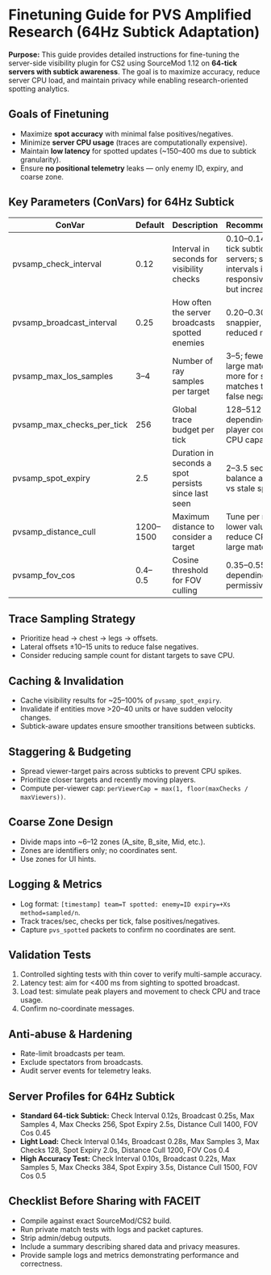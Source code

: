 # Finetuning Guide for PVS Amplified Research (64Hz Subtick Adaptation)

**Purpose:**
This guide provides detailed instructions for fine-tuning the server-side visibility plugin for CS2 using SourceMod 1.12 on **64-tick servers with subtick awareness**. The goal is to maximize accuracy, reduce server CPU load, and maintain privacy while enabling research-oriented spotting analytics.

## Goals of Finetuning

* Maximize **spot accuracy** with minimal false positives/negatives.
* Minimize **server CPU usage** (traces are computationally expensive).
* Maintain **low latency** for spotted updates (~150–400 ms due to subtick granularity).
* Ensure **no positional telemetry** leaks — only enemy ID, expiry, and coarse zone.

## Key Parameters (ConVars) for 64Hz Subtick

| ConVar                     | Default   | Description                                         | Recommendations                                                                                  |
| -------------------------- | --------- | --------------------------------------------------- | ------------------------------------------------------------------------------------------------ |
| pvsamp_check_interval      | 0.12      | Interval in seconds for visibility checks           | 0.10–0.14 for 64-tick subtick servers; smaller intervals improve responsiveness but increase CPU |
| pvsamp_broadcast_interval  | 0.25      | How often the server broadcasts spotted enemies     | 0.20–0.30; lower = snappier, higher = reduced messages                                           |
| pvsamp_max_los_samples     | 3–4       | Number of ray samples per target                    | 3–5; fewer for large matches, more for small matches to reduce false negatives                   |
| pvsamp_max_checks_per_tick | 256       | Global trace budget per tick                        | 128–512 depending on player count and CPU capacity                                               |
| pvsamp_spot_expiry         | 2.5       | Duration in seconds a spot persists since last seen | 2–3.5 seconds, balance accuracy vs stale spots                                                   |
| pvsamp_distance_cull       | 1200–1500 | Maximum distance to consider a target               | Tune per map, lower values reduce CPU on large matches                                           |
| pvsamp_fov_cos             | 0.4–0.5   | Cosine threshold for FOV culling                    | 0.35–0.55 depending on permissiveness                                                            |

## Trace Sampling Strategy

* Prioritize head → chest → legs → offsets.
* Lateral offsets ±10–15 units to reduce false negatives.
* Consider reducing sample count for distant targets to save CPU.

## Caching & Invalidation

* Cache visibility results for ~25–100% of `pvsamp_spot_expiry`.
* Invalidate if entities move >20–40 units or have sudden velocity changes.
* Subtick-aware updates ensure smoother transitions between subticks.

## Staggering & Budgeting

* Spread viewer-target pairs across subticks to prevent CPU spikes.
* Prioritize closer targets and recently moving players.
* Compute per-viewer cap: `perViewerCap = max(1, floor(maxChecks / maxViewers))`.

## Coarse Zone Design

* Divide maps into ~6–12 zones (A_site, B_site, Mid, etc.).
* Zones are identifiers only; no coordinates sent.
* Use zones for UI hints.

## Logging & Metrics

* Log format: `[timestamp] team=T spotted: enemy=ID expiry=+Xs method=sampled/n`.
* Track traces/sec, checks per tick, false positives/negatives.
* Capture `pvs_spotted` packets to confirm no coordinates are sent.

## Validation Tests

1. Controlled sighting tests with thin cover to verify multi-sample accuracy.
2. Latency test: aim for <400 ms from sighting to spotted broadcast.
3. Load test: simulate peak players and movement to check CPU and trace usage.
4. Confirm no-coordinate messages.

## Anti-abuse & Hardening

* Rate-limit broadcasts per team.
* Exclude spectators from broadcasts.
* Audit server events for telemetry leaks.

## Server Profiles for 64Hz Subtick

* **Standard 64-tick Subtick:** Check Interval 0.12s, Broadcast 0.25s, Max Samples 4, Max Checks 256, Spot Expiry 2.5s, Distance Cull 1400, FOV Cos 0.45
* **Light Load:** Check Interval 0.14s, Broadcast 0.28s, Max Samples 3, Max Checks 128, Spot Expiry 2.0s, Distance Cull 1200, FOV Cos 0.4
* **High Accuracy Test:** Check Interval 0.10s, Broadcast 0.22s, Max Samples 5, Max Checks 384, Spot Expiry 3.5s, Distance Cull 1500, FOV Cos 0.5

## Checklist Before Sharing with FACEIT

* Compile against exact SourceMod/CS2 build.
* Run private match tests with logs and packet captures.
* Strip admin/debug outputs.
* Include a summary describing shared data and privacy measures.
* Provide sample logs and metrics demonstrating performance and correctness.
